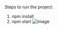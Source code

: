 Steps to run the project:
1. npm install
2. npm start
![image](https://github.com/Manishkotian/twitter-page/tree/master/public/images/1.png)

